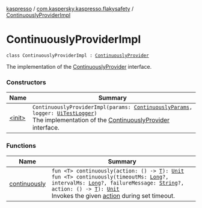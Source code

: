 [kaspresso](../../index.md) / [com.kaspersky.kaspresso.flakysafety](../index.md) / [ContinuouslyProviderImpl](./index.md)

# ContinuouslyProviderImpl

`class ContinuouslyProviderImpl : `[`ContinuouslyProvider`](../-continuously-provider/index.md)

The implementation of the [ContinuouslyProvider](../-continuously-provider/index.md) interface.

### Constructors

| Name | Summary |
|---|---|
| [&lt;init&gt;](-init-.md) | `ContinuouslyProviderImpl(params: `[`ContinuouslyParams`](../../com.kaspersky.kaspresso.params/-continuously-params/index.md)`, logger: `[`UiTestLogger`](../../com.kaspersky.kaspresso.logger/-ui-test-logger.md)`)`<br>The implementation of the [ContinuouslyProvider](../-continuously-provider/index.md) interface. |

### Functions

| Name | Summary |
|---|---|
| [continuously](continuously.md) | `fun <T> continuously(action: () -> `[`T`](continuously.md#T)`): `[`Unit`](https://kotlinlang.org/api/latest/jvm/stdlib/kotlin/-unit/index.html)<br>`fun <T> continuously(timeoutMs: `[`Long`](https://kotlinlang.org/api/latest/jvm/stdlib/kotlin/-long/index.html)`?, intervalMs: `[`Long`](https://kotlinlang.org/api/latest/jvm/stdlib/kotlin/-long/index.html)`?, failureMessage: `[`String`](https://kotlinlang.org/api/latest/jvm/stdlib/kotlin/-string/index.html)`?, action: () -> `[`T`](continuously.md#T)`): `[`Unit`](https://kotlinlang.org/api/latest/jvm/stdlib/kotlin/-unit/index.html)<br>Invokes the given [action](continuously.md#com.kaspersky.kaspresso.flakysafety.ContinuouslyProviderImpl$continuously(kotlin.Function0((com.kaspersky.kaspresso.flakysafety.ContinuouslyProviderImpl.continuously.T)))/action) during set timeout. |
